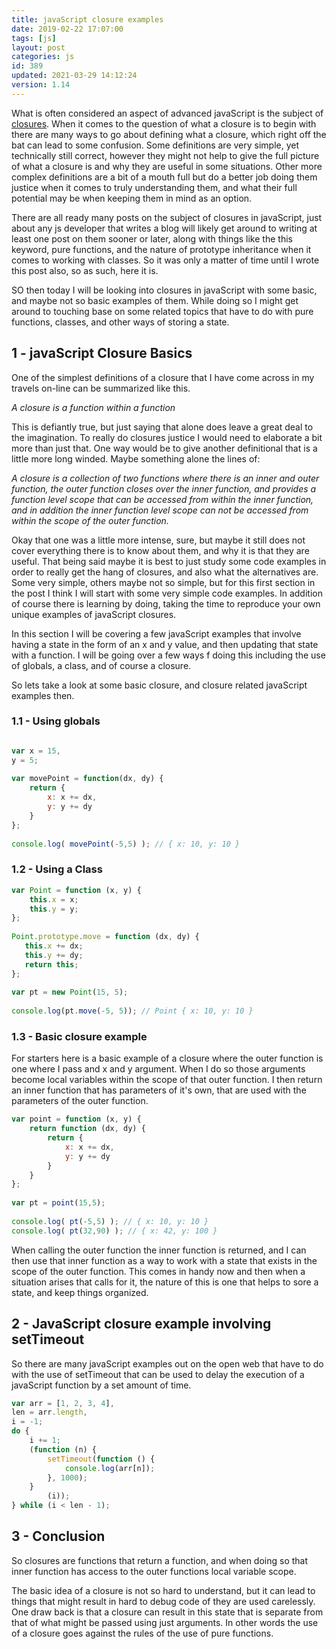 ```yaml
---
title: javaScript closure examples
date: 2019-02-22 17:07:00
tags: [js]
layout: post
categories: js
id: 389
updated: 2021-03-29 14:12:24
version: 1.14
---
```


What is often considered an aspect of advanced javaScript is the subject of [closures](https://developer.mozilla.org/en-US/docs/Web/JavaScript/Closures). When it comes to the question of what a closure is to begin with there are many ways to go about defining what a closure, which right off the bat can lead to some confusion. Some definitions are very simple, yet technically still correct, however they might not help to give the full picture of what a closure is and why they are useful in some situations. Other more complex definitions are a bit of a mouth full but do a better job doing them justice when it comes to truly understanding them, and what their full potential may be when keeping them in mind as an option. 

There are all ready many posts on the subject of closures in javaScript, just about any js developer that writes a blog will likely get around to writing at least one post on them sooner or later, along with things like the this keyword, pure functions, and the nature of prototype inheritance when it comes to working with classes. So it was only a matter of time until I wrote this post also, so as such, here it is. 

SO then today I will be looking into closures in javaScript with some basic, and maybe not so basic examples of them. While doing so I might get around to touching base on some related topics that have to do with pure functions, classes, and other ways of storing a state.

<!-- more -->

## 1 - javaScript Closure Basics

One of the simplest definitions of a closure that I have come across in my travels on-line can be summarized like this.

*A closure is a function within a function*

This is defiantly true, but just saying that alone does leave a great deal to the imagination. To really do closures justice I would need to elaborate a bit more than just that. One way would be to give another definitional that is a little more long winded. Maybe something alone the lines of:

*A closure is a collection of two functions where there is an inner and outer function, the outer function closes over the inner function, and provides a function level scope that can be accessed from within the inner function, and in addition the inner function level scope can not be accessed from within the scope of the outer function.*

Okay that one was a little more intense, sure, but maybe it still does not cover everything there is to know about them, and why it is that they are useful. That being said maybe it is best to just study some code examples in order to really get the hang of closures, and also what the alternatives are. Some very simple, others maybe not so simple, but for this first section in the post I think I will start with some very simple code examples. In addition of course there is learning by doing, taking the time to reproduce your own unique examples of javaScript closures. 

In this section I will be covering a few javaScript examples that involve having a state in the form of an x and y value, and then updating that state with a function. I will be going over a few ways f doing this including the use of globals, a class, and of course a closure.

So lets take a look at some basic closure, and closure related javaScript examples then.

### 1.1 - Using globals

```js

var x = 15,
y = 5;
 
var movePoint = function(dx, dy) {
    return {
        x: x += dx,
        y: y += dy
    }
};
 
console.log( movePoint(-5,5) ); // { x: 10, y: 10 }
```

### 1.2 - Using a Class

```js
var Point = function (x, y) {
    this.x = x;
    this.y = y;
};
 
Point.prototype.move = function (dx, dy) {
   this.x += dx;
   this.y += dy;
   return this;
};
 
var pt = new Point(15, 5);
 
console.log(pt.move(-5, 5)); // Point { x: 10, y: 10 }
```

### 1.3 - Basic closure example

For starters here is a basic example of a closure where the outer function is one where I pass and x and y argument. When I do so those arguments become local variables within the scope of that outer function. I then return an inner function that has parameters of it's own, that are used with the parameters of the outer function.

```js
var point = function (x, y) {
    return function (dx, dy) {
        return {
            x: x += dx,
            y: y += dy
        }
    }
};
 
var pt = point(15,5);
 
console.log( pt(-5,5) ); // { x: 10, y: 10 }
console.log( pt(32,90) ); // { x: 42, y: 100 }
```

When calling the outer function the inner function is returned, and I can then use that inner function as a way to work with a state that exists in the scope of the outer function. This comes in handy now and then when a situation arises that calls for it, the nature of this is one that helps to sore a state, and keep things organized.

## 2 - JavaScript closure example involving setTimeout

So there are many javaScript examples out on the open web that have to do with the use of setTimeout that can be used to delay the execution of a javaScript function by a set amount of time.

```js
var arr = [1, 2, 3, 4],
len = arr.length,
i = -1;
do {
    i += 1;
    (function (n) {
        setTimeout(function () {
            console.log(arr[n]);
        }, 1000);
    }
        (i));
} while (i < len - 1);
```

## 3 - Conclusion

So closures are functions that return a function, and when doing so that inner function has access to the outer functions local variable scope. 

The basic idea of a closure is not so hard to understand, but it can lead to things that might result in hard to debug code of they are used carelessly. One draw back is that a closure can result in this state that is separate from that of what might be passed using just arguments. In other words the use of a closure goes against the rules of the use of pure functions.

